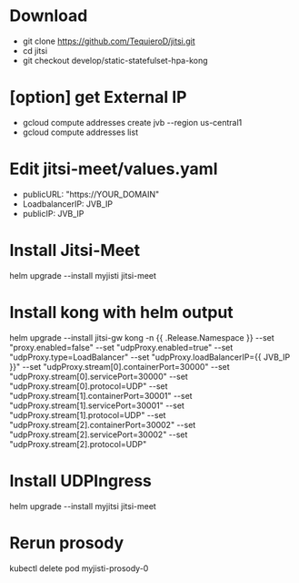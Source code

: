 # Download

- git clone https://github.com/TequieroD/jitsi.git
- cd jitsi
- git checkout develop/static-statefulset-hpa-kong


# [option] get External IP

- gcloud compute addresses create jvb --region us-central1
- gcloud compute addresses list


# Edit jitsi-meet/values.yaml

- publicURL: "https://YOUR_DOMAIN"
- LoadbalancerIP: JVB_IP
- publicIP: JVB_IP


# Install Jitsi-Meet

helm upgrade --install myjisti jitsi-meet


# Install kong with helm output
helm upgrade --install jitsi-gw kong -n {{ .Release.Namespace }} --set "proxy.enabled=false" --set "udpProxy.enabled=true" --set "udpProxy.type=LoadBalancer" --set "udpProxy.loadBalancerIP={{ JVB_IP }}"  --set "udpProxy.stream[0].containerPort=30000" --set "udpProxy.stream[0].servicePort=30000" --set "udpProxy.stream[0].protocol=UDP"  --set "udpProxy.stream[1].containerPort=30001" --set "udpProxy.stream[1].servicePort=30001" --set "udpProxy.stream[1].protocol=UDP"  --set "udpProxy.stream[2].containerPort=30002" --set "udpProxy.stream[2].servicePort=30002" --set "udpProxy.stream[2].protocol=UDP"

# Install UDPIngress
helm upgrade --install myjitsi jitsi-meet

# Rerun prosody
kubectl delete pod myjisti-prosody-0
